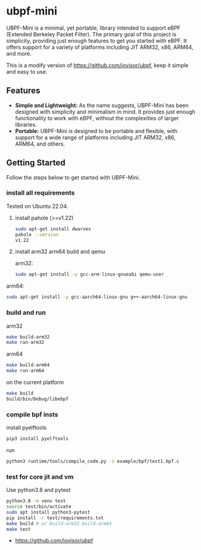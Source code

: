 # ubpf-mini

UBPF-Mini is a minimal, yet portable, library intended to support eBPF (Extended Berkeley Packet Filter). The primary goal of this project is simplicity, providing just enough features to get you started with eBPF. It offers support for a variety of platforms including JIT ARM32, x86, ARM64, and more.

This is a modify version of https://github.com/iovisor/ubpf, keep it simple and easy to use.

## Features

* **Simple and Lightweight:** As the name suggests, UBPF-Mini has been designed with simplicity and minimalism in mind. It provides just enough functionality to work with eBPF, without the complexities of larger libraries.
* **Portable:** UBPF-Mini is designed to be portable and flexible, with support for a wide range of platforms including JIT ARM32, x86, ARM64, and others.

## Getting Started

Follow the steps below to get started with UBPF-Mini.

### install all requirements

Tested on Ubuntu 22.04.

1. install pahole (>=v1.22)

    ```bash
    sudo apt-get install dwarves
    pahole --version
    v1.22
    ```

2. install arm32 arm64 build and qemu

    arm32:

    ```bash
    sudo apt-get install -y gcc-arm-linux-gnueabi qemu-user
    ```

arm64:

```bash
sudo apt-get install -y gcc-aarch64-linux-gnu g++-aarch64-linux-gnu
```

### build and run

arm32

```sh
make build-arm32
make run-arm32
```

arm64

```sh
make build-arm64
make run-arm64
```

on the current platform

```sh
make build
build/bin/Debug/libebpf
```

### compile bpf insts  

install pyelftools

```sh
pip3 install pyelftools
```

run

```bash
python3 runtime/tools/compile_code.py -s example/bpf/test1.bpf.c 
```

### test for core jit and vm

Use python3.8 and pytest

```sh
python3.8 -m venv test
source test/bin/activate
sudo apt install python3-pytest
pip install -r test/requirements.txt
make build # or build-arm32 build-arm64
make test
```

- https://github.com/iovisor/ubpf
